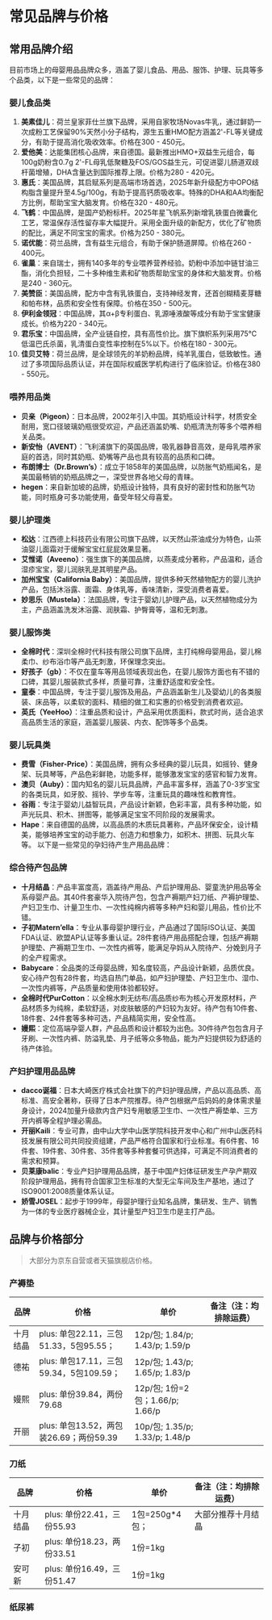 <script setup>
import ScrollView from '../components/ScrollView.vue'
</script>

# 常见品牌与价格
<ScrollView>


## 常用品牌介绍

目前市场上的母婴用品品牌众多，涵盖了婴儿食品、用品、服饰、护理、玩具等多个品类，以下是一些常见的品牌：

### 婴儿食品类
1. **美素佳儿**：荷兰皇家菲仕兰旗下品牌，采用自家牧场Novas牛乳，通过鲜奶一次成粉工艺保留90%天然小分子结构，源生五重HMO配方涵盖2'-FL等关键成分，有助于提高消化吸收效率。价格在300 - 450元。
2. **爱他美**：达能集团核心品牌，来自德国。最新推出HMO+双益生元组合，每100g奶粉含0.7g 2'-FL母乳低聚糖及FOS/GOS益生元，可促进婴儿肠道双歧杆菌增殖，DHA含量达到国际推荐上限。价格为280 - 420元。
3. **惠氏**：美国品牌，其启赋系列是高端市场首选，2025年新升级配方中OPO结构脂含量提升至4.5g/100g，有助于提高钙质吸收率。特殊的DHA和AA均衡配方比例，帮助宝宝大脑发育。价格在320 - 480元。
4. **飞鹤**：中国品牌，是国产奶粉标杆。2025年星飞帆系列新增乳铁蛋白微囊化工艺，常温保存活性留存率大幅提升。采用全面升级的新配方，优化了矿物质的配比，满足不同宝宝的需求。价格为250 - 380元。
5. **诺优能**：荷兰品牌，含有益生元组合，有助于保护肠道屏障。价格在260 - 400元。
6. **雀巢**：来自瑞士，拥有140多年的专业喂养营养经验。奶粉中添加中链甘油三酯，消化负担轻，二十多种维生素和矿物质帮助宝宝的身体和大脑发育。价格是240 - 360元。
7. **美赞臣**：美国品牌，配方中含有乳铁蛋白，支持神经发育，还首创糊精麦芽糖和帕布林，品质和安全性有保障。价格在350 - 500元。
8. **伊利金领冠**：中国品牌，其α+β专利蛋白、乳源唾液酸等成分有助于宝宝健康成长。价格为220 - 340元。
9. **君乐宝**：中国品牌，全产业链自控，具有高性价比。旗下旗帜系列采用75℃低温巴氏杀菌，乳清蛋白变性率控制在5%以下。价格在180 - 300元。
10. **佳贝艾特**：荷兰品牌，是全球领先的羊奶粉品牌，纯羊乳蛋白，低致敏性。通过了多项国际品质认证，并在国际权威医学机构进行了临床验证。价格在380 - 550元。

### 喂养用品类
- **贝亲（Pigeon）**：日本品牌，2002年引入中国。其奶瓶设计科学，材质安全耐用，宽口径玻璃奶瓶很受欢迎，产品还涵盖奶嘴、奶瓶清洗剂等多个喂养相关品类。
- **新安怡（AVENT）**：飞利浦旗下的英国品牌，吸乳器静音高效，是母乳喂养家庭的首选，同时其奶瓶、奶嘴等产品也具有较高的品质和口碑。
- **布朗博士（Dr.Brown’s）**：成立于1858年的美国品牌，以防胀气奶瓶闻名，是美国最畅销的奶瓶品牌之一，深受世界各地父母的青睐。
- **hegen**：来自新加坡的品牌，奶瓶设计独特，具有良好的密封性和防胀气功能，同时瓶身可多功能使用，备受年轻父母喜爱。

### 婴儿护理类
- **松达**：江西德上科技药业有限公司旗下品牌，以天然山茶油成分为特色，山茶油婴儿面霜对于缓解宝宝红屁屁效果显著。
- **艾惟诺（Aveeno）**：强生旗下的美国品牌，以燕麦成分著称，产品温和，适合湿疹宝宝，婴儿润肤乳是其明星产品。
- **加州宝宝（California Baby）**：美国品牌，提供多种天然植物配方的婴儿洗护产品，包括沐浴露、面霜、身体乳等，香味清新，深受消费者喜爱。
- **妙思乐（Mustela）**：法国品牌，专注于婴幼儿护理产品，以天然植物成分为主，产品涵盖洗发沐浴露、润肤霜、护臀膏等，温和无刺激。

### 婴儿服饰类
- **全棉时代**：深圳全棉时代科技有限公司旗下品牌，主打纯棉母婴用品，婴儿棉柔巾、纱布浴巾等产品无刺激，环保理念突出。
- **好孩子（gb）**：不仅在童车等用品领域表现出色，在婴儿服饰方面也有不错的口碑，其婴儿服装款式多样，质量可靠，注重舒适度和安全性。
- **童泰**：中国品牌，专注于婴儿服饰及用品，产品涵盖新生儿及婴幼儿的各类服装、床品等，以柔软的面料、精细的做工和实惠的价格受到消费者欢迎。
- **英氏（YeeHoo）**：注重品质和设计，产品采用优质面料，款式时尚，适合追求高品质生活的家庭，涵盖婴儿服装、内衣、配饰等多个品类。

### 婴儿玩具类
- **费雪（Fisher-Price）**：美国品牌，拥有众多经典的婴儿玩具，如摇铃、健身架、玩具琴等，产品色彩鲜艳，功能多样，能够激发宝宝的感官和智力发育。
- **澳贝（Auby）**：国内知名的婴儿玩具品牌，产品丰富多样，涵盖了0-3岁宝宝的各类玩具，如牙胶、摇铃、学步车等，注重玩具的趣味性和教育性。
- **谷雨**：专注于婴幼儿益智玩具，产品设计新颖，色彩丰富，具有多种功能，如声光玩具、积木、拼图等，能够满足宝宝不同阶段的发展需求。
- **Hape**：来自德国的品牌，以高品质的木质玩具著称，产品环保安全，设计精美，能够培养宝宝的动手能力、创造力和想象力，如积木、拼图、玩具火车等。
以下是一些常见的孕妇待产生产用品品牌：

### 综合待产包品牌
- **十月结晶**：产品丰富度高，涵盖待产用品、产后护理用品、婴童洗护用品等全系母婴产品。其40件套豪华入院待产包，包含产褥期产妇刀纸、产褥护理垫、产妇卫生巾、计量卫生巾、一次性纯棉内裤等多种产妇和婴儿用品，性价比不错。
- **子初Matern’ella**：专业从事母婴护理行业，产品通过了国际ISO认证、美国FDA认证、欧盟AP认证等多重认证。28件套待产用品搭配合理，包括产褥期护理垫、产褥期卫生巾、一次性内裤等，能满足孕妈从入院待产、分娩到月子的全产程需求。
- **Babycare**：全品类的泛母婴品牌，知名度较高，产品设计新颖，品质优良。安心待产包有28件套，均选自热门单品，如产妇护理垫、产妇卫生巾、湿巾、一次性内裤等，产品质量和使用体验都较好。
- **全棉时代PurCotton**：以全棉水刺无纺布/高品质纱布为核心开发原材料，产品材质多为纯棉，柔软舒适，对皮肤敏感的产妇较为友好。待产包有10件套、18件套、24件套等多种可选，产品精简实用，安全性高。
- **嫚熙**：定位高端孕婴人群，产品品质和设计都较为出色。30件待产包包含月子牙刷、一次性内裤、防溢乳垫、月子纸等众多物品，能为产妇提供较为舒适的待产体验。

### 产妇护理用品品牌
- **dacco诞福**：日本大崎医疗株式会社旗下的产妇护理品牌，产品以高品质、高标准、高安全著称，获得了日本产院推荐。待产包根据产后妈妈的身体需求量身设计，2024加量升级款内含产妇专用敏感卫生巾、一次性产褥垫单、三方开内裤等全程护理必需品。
- **开丽Kaili**：专业可靠，由中山大学中山医学院科技开发中心和广州中山医药科技发展有限公司共同投资组建，产品严格符合国家和行业标准。有6件套、16件套、19件套、30件套、35件套等多种套餐可供选择，可满足不同消费者的需求和预算。
- **贝莱康balic**：专业产妇护理用品品牌，基于中国产妇体征研发生产孕产期双阶段护理用品，拥有符合国家卫生标准的大型无尘车间及生产基地，通过了ISO9001:2008质量体系认证。
- **娇雪JOSEL**：起步于1999年，母婴护理行业知名品牌，集研发、生产、销售为一体的专业医疗器械企业，其计量型产妇卫生巾是主打产品。



## 品牌与价格部分

> 大部分为京东自营或者天猫旗舰店价格。
>

### 产褥垫

| 品牌     | 价格                                    | 单价                            | 备注（注：均排除运费） |
| -------- | --------------------------------------- | ------------------------------- | ---------------------- |
| 十月结晶 | plus: 单包22.11，三包51.33，5包95.55；  | 12p/包; 1.84/p; 1.43/p; 1.59/p  |                        |
| 德祐     | plus: 单包17.11，三包59.34，5包109.59； | 12p/包; 1.43/p; 1.65/p; 1.83/p  |                        |
| 嫚熙     | plus: 单份39.84，两份79.68              | 12p/包; 1份=2包；1.66/p; 1.66/p |                        |
| 开丽     | plus: 单包13.52，两包装26.69；两份59.39 | 10p/包; 1.35/p; 1.33/p; 1.48/p  |                        |

### 刀纸

| 品牌 | 价格 | 单价 | 备注（注：均排除运费） |
| ---- | ---- | ---- | ---------------------- |
| 十月结晶 | plus: 单份22.41，三份55.93 | 1包=250g*4包； | 大部分推荐十月结晶 |
| 子初     | plus: 单份18.23，两份33.51 | 1份=1kg        |                    |
| 安可新   | plus: 单份16.49，三份51.47 | 1份=1kg        |                    |

### 纸尿裤







</ScrollView>